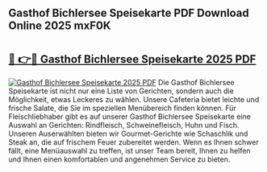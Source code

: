 ## Gasthof Bichlersee Speisekarte PDF Download Online 2025 mxF0K

# <h2><a href="http://gcbnaw.nevu.top/?p=Gasthof+Bichlersee+Speisekarte">🔗 👉🔴 Gasthof Bichlersee Speisekarte 2025 PDF</a></h2>

[![Gasthof Bichlersee Speisekarte 2025 PDF](https://i.imgur.com/dBaPXMq.png)](http://gcbnaw.nevu.top/?p=Gasthof+Bichlersee+Speisekarte)
Die Gasthof Bichlersee Speisekarte ist nicht nur eine Liste von Gerichten, sondern auch die Möglichkeit, etwas Leckeres zu wählen. Unsere Cafeteria bietet leichte und frische Salate, die Sie im speziellen Menübereich finden können. Für Fleischliebhaber gibt es auf unserer Gasthof Bichlersee Speisekarte eine Auswahl an Gerichten: Rindfleisch, Schweinefleisch, Huhn und Fisch. Unseren Auserwählten bieten wir Gourmet-Gerichte wie Schaschlik und Steak an, die auf frischem Feuer zubereitet werden. Wenn es Ihnen schwer fällt, eine Menüauswahl zu treffen, ist unser Team bereit, Ihnen zu helfen und Ihnen einen komfortablen und angenehmen Service zu bieten.
